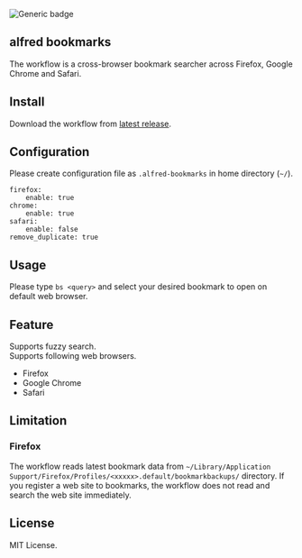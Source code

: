 ![Generic badge](https://github.com/konoui/alfred-bookmarks/workflows/test/badge.svg)
## alfred bookmarks
The workflow is a cross-browser bookmark searcher across Firefox, Google Chrome and Safari.

## Install
Download the workflow from [latest release](https://github.com/konoui/alfred-bookmarks/releases).

## Configuration
Please create configuration file as `.alfred-bookmarks` in home directory (`~/`).
```
firefox:
    enable: true
chrome:
    enable: true
safari:
    enable: false
remove_duplicate: true
```

## Usage
Please type `bs <query>` and select your desired bookmark to open on default web browser.

## Feature
Supports fuzzy search.   
Supports following web browsers.
- Firefox
- Google Chrome
- Safari

## Limitation
### Firefox 
The workflow reads latest bookmark data from `~/Library/Application Support/Firefox/Profiles/<xxxxx>.default/bookmarkbackups/` directory.
If you register a web site to bookmarks, the workflow does not read and search the web site immediately.

## License
MIT License.
